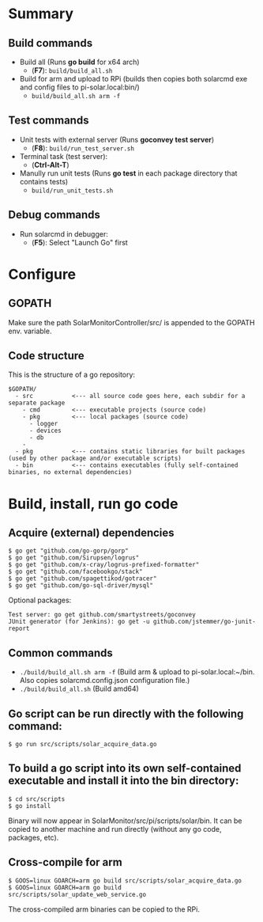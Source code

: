 # Summary

## Build commands

* Build all (Runs **go build** for x64 arch)
  - (**F7**): `build/build_all.sh`
* Build for arm and upload to RPi (builds then copies both solarcmd exe and config files to pi-solar.local:bin/) 
  - `build/build_all.sh arm -f` 

## Test commands

* Unit tests with external server (Runs **goconvey test server**)
  - (**F8**): `build/run_test_server.sh`  
* Terminal task (test server):
  - (**Ctrl-Alt-T**)
* Manully run unit tests (Runs **go test** in each package directory that contains tests)
  - `build/run_unit_tests.sh`

## Debug commands
  
* Run solarcmd in debugger: 
  - (**F5**): Select "Launch Go" first


# Configure

## GOPATH

Make sure the path SolarMonitorController/src/ is appended to the GOPATH env. variable.

## Code structure

This is the structure of a go repository:

~~~~
$GOPATH/
  - src           <--- all source code goes here, each subdir for a separate package
    - cmd         <--- executable projects (source code)
    - pkg         <--- local packages (source code) 
      - logger
      - devices
      - db
    - 
  - pkg           <--- contains static libraries for built packages (used by other package and/or executable scripts)
  - bin           <--- contains executables (fully self-contained binaries, no external dependencies) 
~~~~

# Build, install, run go code

## Acquire (external) dependencies

~~~~
$ go get "github.com/go-gorp/gorp"
$ go get "github.com/Sirupsen/logrus"
$ go get "github.com/x-cray/logrus-prefixed-formatter"
$ go get "github.com/facebookgo/stack"
$ go get "github.com/spagettikod/gotracer"
$ go get "github.com/go-sql-driver/mysql"
~~~~

Optional packages:

~~~~
Test server: go get github.com/smartystreets/goconvey
JUnit generator (for Jenkins): go get -u github.com/jstemmer/go-junit-report
~~~~

## Common commands

* `./build/build_all.sh arm -f` (Build arm & upload to pi-solar.local:~/bin. Also copies solarcmd.config.json configuration file.) 
* `./build/build_all.sh` (Build amd64) 


## Go script can be run directly with the following command:

~~~~
$ go run src/scripts/solar_acquire_data.go
~~~~ 

## To build a go script into its own self-contained executable and install it into the bin directory:  

~~~~
$ cd src/scripts
$ go install 
~~~~

Binary will now appear in SolarMonitor/src/pi/scripts/solar/bin. It can be copied to another machine and run directly (without any go code, packages, etc).

## Cross-compile for arm

~~~~
$ GOOS=linux GOARCH=arm go build src/scripts/solar_acquire_data.go 
$ GOOS=linux GOARCH=arm go build src/scripts/solar_update_web_service.go 
~~~~

The cross-compiled arm binaries can be copied to the RPi.


